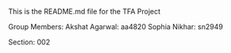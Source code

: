 
This is the README.md file for the TFA Project

Group Members:
Akshat Agarwal: aa4820
Sophia Nikhar: sn2949

Section: 002
